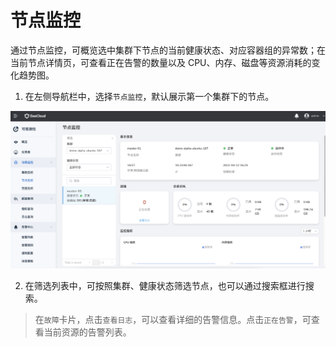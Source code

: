 # 节点监控

通过节点监控，可概览选中集群下节点的当前健康状态、对应容器组的异常数；在当前节点详情页，可查看正在告警的数量以及 CPU、内存、磁盘等资源消耗的变化趋势图。

1. 在左侧导航栏中，选择`节点监控`，默认展示第一个集群下的节点。

  ![节点监控](../../images/node01.png)

2. 在筛选列表中，可按照集群、健康状态筛选节点，也可以通过搜索框进行搜索。

  > 在`故障`卡片，点击`查看日志`，可以查看详细的告警信息。点击`正在告警`，可查看当前资源的告警列表。
